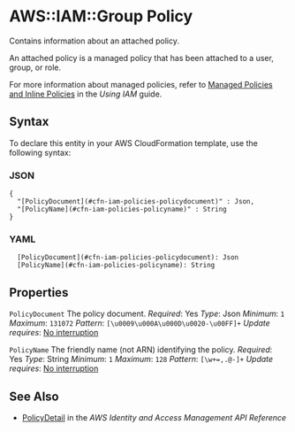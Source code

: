 # AWS::IAM::Group Policy<a name="aws-properties-iam-policy-1"></a>

Contains information about an attached policy\.

An attached policy is a managed policy that has been attached to a user, group, or role\.

For more information about managed policies, refer to [Managed Policies and Inline Policies](https://docs.aws.amazon.com/IAM/latest/UserGuide/policies-managed-vs-inline.html) in the *Using IAM* guide\.

## Syntax<a name="aws-properties-iam-policy-1-syntax"></a>

To declare this entity in your AWS CloudFormation template, use the following syntax:

### JSON<a name="aws-properties-iam-policy-1-syntax.json"></a>

```
{
  "[PolicyDocument](#cfn-iam-policies-policydocument)" : Json,
  "[PolicyName](#cfn-iam-policies-policyname)" : String
}
```

### YAML<a name="aws-properties-iam-policy-1-syntax.yaml"></a>

```
  [PolicyDocument](#cfn-iam-policies-policydocument): Json
  [PolicyName](#cfn-iam-policies-policyname): String
```

## Properties<a name="aws-properties-iam-policy-1-properties"></a>

`PolicyDocument`  <a name="cfn-iam-policies-policydocument"></a>
The policy document\.
*Required*: Yes
*Type*: Json
*Minimum*: `1`
*Maximum*: `131072`
*Pattern*: `[\u0009\u000A\u000D\u0020-\u00FF]+`
*Update requires*: [No interruption](https://docs.aws.amazon.com/AWSCloudFormation/latest/UserGuide/using-cfn-updating-stacks-update-behaviors.html#update-no-interrupt)

`PolicyName`  <a name="cfn-iam-policies-policyname"></a>
The friendly name \(not ARN\) identifying the policy\.
*Required*: Yes
*Type*: String
*Minimum*: `1`
*Maximum*: `128`
*Pattern*: `[\w+=,.@-]+`
*Update requires*: [No interruption](https://docs.aws.amazon.com/AWSCloudFormation/latest/UserGuide/using-cfn-updating-stacks-update-behaviors.html#update-no-interrupt)

## See Also<a name="aws-properties-iam-policy-1--seealso"></a>
+  [PolicyDetail](https://docs.aws.amazon.com/IAM/latest/APIReference/API_PolicyDetail.html) in the *AWS Identity and Access Management API Reference*
